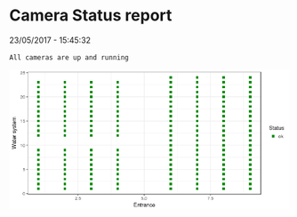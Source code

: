 Camera Status report
================
23/05/2017 - 15:45:32

    All cameras are up and running

![](camreport_files/figure-markdown_github/unnamed-chunk-2-1.png)
